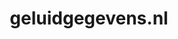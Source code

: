 ---
layout: post
title: "geluidgegevens.nl"
internal_url: "/dutchgov/geluidgegevens.nl.html"
subdomains_count: 3
all_subdomains_count: 12
urls_count: 3
ssl_rank: 0
http_rank: 70
url_link: /data/geluidgegevens.nl/urls.txt
all_subdomains_link: /data/geluidgegevens.nl/all_subdomains.txt
subdomains_link: /data/geluidgegevens.nl/subdomains.txt
categories: dutchgov
---